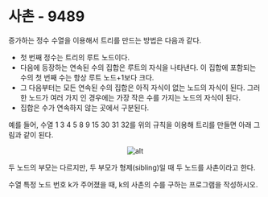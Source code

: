 # 사촌 - 9489

증가하는 정수 수열을 이용해서 트리를 만드는 방법은 다음과 같다.

-   첫 번째 정수는 트리의 루트 노드이다.
-   다음에 등장하는 연속된 수의 집합은 루트의 자식을 나타낸다. 이 집합에 포함되는 수의 첫 번째 수는 항상 루트 노드+1보다 크다.
-   그 다음부터는 모든 연속된 수의 집합은 아직 자식이 없는 노드의 자식이 된다. 그러한 노드가 여러 가지 인 경우에는 가장 작은 수를 가지는 노드의 자식이 된다.
-   집합은 수가 연속하지 않는 곳에서 구분된다.

예를 들어, 수열 1 3 4 5 8 9 15 30 31 32를 위의 규칙을 이용해 트리를 만들면 아래 그림과 같이 된다.

<center>

![alt](https://www.acmicpc.net/upload/images/cc.png)

</center>

두 노드의 부모는 다르지만, 두 부모가 형제(sibling)일 때 두 노드를 사촌이라고 한다.

수열 특정 노드 번호 k가 주어졌을 때, k의 사촌의 수를 구하는 프로그램을 작성하시오.
